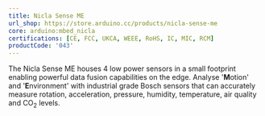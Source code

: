 ```yaml
---
title: Nicla Sense ME
url_shop: https://store.arduino.cc/products/nicla-sense-me
core: arduino:mbed_nicla
certifications: [CE, FCC, UKCA, WEEE, RoHS, IC, MIC, RCM]
productCode: '043'
---
```


The Nicla Sense ME houses 4 low power sensors in a small footprint enabling powerful data fusion capabilities on the edge. Analyse '**M**otion' and '**E**nvironment' with industrial grade Bosch sensors that can accurately measure rotation, acceleration, pressure, humidity, temperature, air quality and CO<sub>2</sub> levels.
